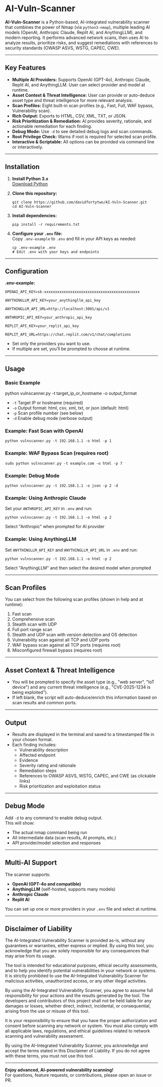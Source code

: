 # AI-Vuln-Scanner

**AI-Vuln-Scanner** is a Python-based, AI-integrated vulnerability scanner that combines the power of Nmap (via `python3-nmap`), multiple leading AI models (OpenAI, Anthropic Claude, Replit AI, and AnythingLLM), and modern reporting. It performs advanced network scans, then uses AI to analyze results, prioritize risks, and suggest remediations with references to security standards (OWASP ASVS, WSTG, CAPEC, CWE).

---

## Key Features

- **Multiple AI Providers:** Supports OpenAI (GPT-4o), Anthropic Claude, Replit AI, and AnythingLLM. User can select provider and model at runtime.
- **Asset Context & Threat Intelligence:** User can provide or auto-deduce asset type and threat intelligence for more relevant analysis.
- **Scan Profiles:** Eight built-in scan profiles (e.g., Fast, Full, WAF bypass, Vulnerability scan).
- **Rich Output:** Exports to HTML, CSV, XML, TXT, or JSON.
- **Risk Prioritization & Remediation:** AI provides severity, rationale, and actionable remediation for each finding.
- **Debug Mode:** Use `-d` to see detailed debug logs and scan commands.
- **Root Privilege Check:** Warns if root is required for selected scan profile.
- **Interactive & Scriptable:** All options can be provided via command line or interactively.

---

## Installation

1. **Install Python 3.x**  
   [Download Python](https://www.python.org/downloads/)

2. **Clone this repository:**
    ```
    git clone https://github.com/davidfortytwo/AI-Vuln-Scanner.git
    cd AI-Vuln-Scanner
    ```

3. **Install dependencies:**
    ```
    pip install -r requirements.txt
    ```

4. **Configure your `.env` file:**  
   Copy `.env-example` to `.env` and fill in your API keys as needed:

    ```
    cp .env-example .env
    # Edit .env with your keys and endpoints
    ```

---

## Configuration

**.env-example:**
  ```
  OPENAI_API_KEY=sk-xxxxxxxxxxxxxxxxxxxxxxxxxxxxxxxxxxxxxxxxxxxx
  
  ANYTHINGLLM_API_KEY=your_anythingllm_api_key
  
  ANYTHINGLLM_API_URL=http://localhost:3001/api/v1
  
  ANTHROPIC_API_KEY=your_anthropic_api_key
  
  REPLIT_API_KEY=your_replit_api_key
  
  REPLIT_API_URL=https://chat.replit.com/v1/chat/completions
  ```

- Set only the providers you want to use.  
- If multiple are set, you’ll be prompted to choose at runtime.

---

## Usage

### Basic Example

  python vulnscanner.py -t target_ip_or_hostname -o output_format


- `-t` Target IP or hostname (required)
- `-o` Output format: html, csv, xml, txt, or json (default: html)
- `-p` Scan profile number (see below)
- `-d` Enable debug mode (verbose output)

### Example: Fast Scan with OpenAI
  ```
  python vulnscanner.py -t 192.168.1.1 -o html -p 1
  ```

### Example: WAF Bypass Scan (requires root)

  ```
  sudo python vulnscanner.py -t example.com -o html -p 7
  ```

### Example: Debug Mode
  ```
  python vulnscanner.py -t 192.168.1.1 -o json -p 2 -d
  ```

### Example: Using Anthropic Claude

Set your `ANTHROPIC_API_KEY` in `.env` and run:

  ```
  python vulnscanner.py -t 192.168.1.1 -o html -p 2
  ```
Select "Anthropic" when prompted for AI provider


### Example: Using AnythingLLM

Set `ANYTHINGLLM_API_KEY` and `ANYTHINGLLM_API_URL` in `.env` and run:

  ```
  python vulnscanner.py -t 192.168.1.1 -o html -p 2
  ```

Select "AnythingLLM" and then select the desired model when prompted

---

## Scan Profiles

You can select from the following scan profiles (shown in help and at runtime):

1. Fast scan  
2. Comprehensive scan  
3. Stealth scan with UDP  
4. Full port range scan  
5. Stealth and UDP scan with version detection and OS detection  
6. Vulnerability scan against all TCP and UDP ports  
7. WAF bypass scan against all TCP ports (requires root)  
8. Misconfigured firewall bypass (requires root)  

---

## Asset Context & Threat Intelligence

- You will be prompted to specify the asset type (e.g., "web server", "IoT device") and any current threat intelligence (e.g., "CVE-2025-1234 is being exploited").
- If left blank, the script will auto-deduce/enrich this information based on scan results and common ports.

---

## Output

- Results are displayed in the terminal and saved to a timestamped file in your chosen format.
- Each finding includes:  
  - Vulnerability description  
  - Affected endpoint  
  - Evidence  
  - Severity rating and rationale  
  - Remediation steps  
  - References to OWASP ASVS, WSTG, CAPEC, and CWE (as clickable links)  
  - Risk prioritization and exploitation status

---

## Debug Mode

Add `-d` to any command to enable debug output.  
This will show:
- The actual nmap command being run
- All intermediate data (scan results, AI prompts, etc.)
- API provider/model selection and responses

---

## Multi-AI Support

The scanner supports:
- **OpenAI (GPT-4o and compatible)**
- **AnythingLLM** (self-hosted, supports many models)
- **Anthropic Claude**
- **Replit AI**

You can set up one or more providers in your `.env` file and select at runtime.

---

## Disclaimer of Liability

The AI-Integrated Vulnerability Scanner is provided as-is, without any guarantees or warranties, either express or implied. By using this tool, you acknowledge that you are solely responsible for any consequences that may arise from its usage.

The tool is intended for educational purposes, ethical security assessments, and to help you identify potential vulnerabilities in your network or systems. It is strictly prohibited to use the AI-Integrated Vulnerability Scanner for malicious activities, unauthorized access, or any other illegal activities.

By using the AI-Integrated Vulnerability Scanner, you agree to assume full responsibility for your actions and the results generated by the tool. The developers and contributors of this project shall not be held liable for any damages or losses, whether direct, indirect, incidental, or consequential, arising from the use or misuse of this tool.

It is your responsibility to ensure that you have the proper authorization and consent before scanning any network or system. You must also comply with all applicable laws, regulations, and ethical guidelines related to network scanning and vulnerability assessment.

By using the AI-Integrated Vulnerability Scanner, you acknowledge and accept the terms stated in this Disclaimer of Liability. If you do not agree with these terms, you must not use this tool.

---

**Enjoy advanced, AI-powered vulnerability scanning!**  
For questions, feature requests, or contributions, please open an issue or PR.
